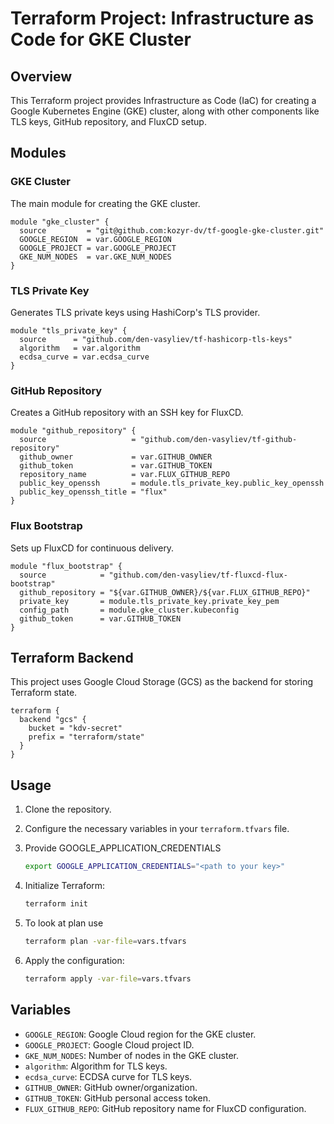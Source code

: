 # Terraform Project: Infrastructure as Code for GKE Cluster

## Overview

This Terraform project provides Infrastructure as Code (IaC) for creating a Google Kubernetes Engine (GKE) cluster, along with other components like TLS keys, GitHub repository, and FluxCD setup.

## Modules

### GKE Cluster

The main module for creating the GKE cluster.

```hcl
module "gke_cluster" {
  source         = "git@github.com:kozyr-dv/tf-google-gke-cluster.git"
  GOOGLE_REGION  = var.GOOGLE_REGION
  GOOGLE_PROJECT = var.GOOGLE_PROJECT
  GKE_NUM_NODES  = var.GKE_NUM_NODES
}
```

### TLS Private Key

Generates TLS private keys using HashiCorp's TLS provider.

```hcl
module "tls_private_key" {
  source      = "github.com/den-vasyliev/tf-hashicorp-tls-keys"
  algorithm   = var.algorithm
  ecdsa_curve = var.ecdsa_curve
}
```

### GitHub Repository

Creates a GitHub repository with an SSH key for FluxCD.

```hcl
module "github_repository" {
  source                   = "github.com/den-vasyliev/tf-github-repository"
  github_owner             = var.GITHUB_OWNER
  github_token             = var.GITHUB_TOKEN
  repository_name          = var.FLUX_GITHUB_REPO
  public_key_openssh       = module.tls_private_key.public_key_openssh
  public_key_openssh_title = "flux"
}
```

### Flux Bootstrap

Sets up FluxCD for continuous delivery.

```hcl
module "flux_bootstrap" {
  source            = "github.com/den-vasyliev/tf-fluxcd-flux-bootstrap"
  github_repository = "${var.GITHUB_OWNER}/${var.FLUX_GITHUB_REPO}"
  private_key       = module.tls_private_key.private_key_pem
  config_path       = module.gke_cluster.kubeconfig
  github_token      = var.GITHUB_TOKEN
}
```

## Terraform Backend

This project uses Google Cloud Storage (GCS) as the backend for storing Terraform state.

```hcl
terraform {
  backend "gcs" {
    bucket = "kdv-secret"
    prefix = "terraform/state"
  }
}
```

## Usage

1. Clone the repository.
2. Configure the necessary variables in your `terraform.tfvars` file.
3. Provide GOOGLE_APPLICATION_CREDENTIALS

    ```bash
    export GOOGLE_APPLICATION_CREDENTIALS="<path to your key>"
    ```
4. Initialize Terraform:

    ```bash
    terraform init
    ```

5. To look at plan use 

    ```bash
    terraform plan -var-file=vars.tfvars
    ```

6. Apply the configuration:

    ```bash
    terraform apply -var-file=vars.tfvars
    ```

## Variables

- `GOOGLE_REGION`: Google Cloud region for the GKE cluster.
- `GOOGLE_PROJECT`: Google Cloud project ID.
- `GKE_NUM_NODES`: Number of nodes in the GKE cluster.
- `algorithm`: Algorithm for TLS keys.
- `ecdsa_curve`: ECDSA curve for TLS keys.
- `GITHUB_OWNER`: GitHub owner/organization.
- `GITHUB_TOKEN`: GitHub personal access token.
- `FLUX_GITHUB_REPO`: GitHub repository name for FluxCD configuration.
